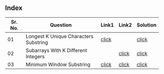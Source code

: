 ## Index 

Sr. No. | Question|Link1 | Link2 | Solution
---|---|---|---|---
01 | Longest K Unique Characters Substring  | [click](https://practice.geeksforgeeks.org/problems/longest-k-unique-characters-substring0853/1?utm_source=youtube&utm_medium=collab_striver_ytdescription&utm_campaign=longest-k-unique-characters-substring) ||[click](./Solutions/LongestKUniqueCharacterSubstring.java)
02 | Subarrays With K Different Integers || [click](https://leetcode.com/problems/subarrays-with-k-different-integers/) | [click](./Solutions/SubarraysWithKDifferentIntegers.java)
03 | Minimum Window Substring | [click](https://practice.geeksforgeeks.org/problems/smallest-window-in-a-string-containing-all-the-characters-of-another-string-1587115621/1) | [click](https://leetcode.com/problems/minimum-window-substring/) | [click](./Solutions/MinimumWindowSubstring.java)